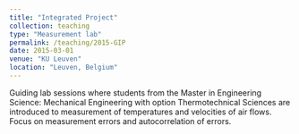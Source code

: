 ```yaml
---
title: "Integrated Project"
collection: teaching
type: "Measurement lab"
permalink: /teaching/2015-GIP
date: 2015-03-01
venue: "KU Leuven"
location: "Leuven, Belgium"
---
```


Guiding lab sessions where students from the Master in Engineering Science: Mechanical Engineering with option Thermotechnical Sciences are introduced to measurement of temperatures and velocities of air flows. Focus on measurement errors and autocorrelation of errors.
